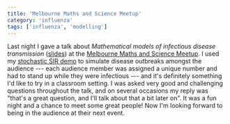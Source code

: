 ```yaml
---
title: 'Melbourne Maths and Science Meetup'
category: 'influenza'
tags: ['influenza', 'modelling']
---
```


Last night I gave a talk about *Mathematical models of infectious disease
transmission* ([slides](https://bitbucket.org/robmoss/talk-2019-02-mmsm/)) at
the
[Melbourne Maths and Science Meetup](https://www.meetup.com/The-Melbourne-Maths-and-Science-Meetup/events/258523294/).
I used my [stochastic SIR demo](https://robmoss.github.io/sir-demo/)
to simulate disease outbreaks amongst the audience --- each audience member
was assigned a unique number and had to stand up while they were infectious
--- and it's definitely something I'd like to try in a classroom setting.
I was asked very good and challenging questions throughout the talk, and on
several occasions my reply was "that's a great question, and I'll talk about
that a bit later on".
It was a fun night and a chance to meet some great people!
Now I'm looking forward to being in the audience at their next event.
